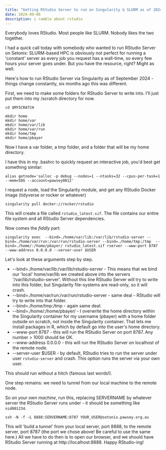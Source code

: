 ```yaml
---
title: "Getting RStudio Server to run on Singularity & SLURM as of 2024"
date: 2024-09-06
description: i ramble about rstudio
---
```


Everybody loves RStudio. Most people like SLURM. Nobody likes the two together. 

I had a quick call today with somebody who wanted to run RStudio Server on Setonix: SLURM-based HPC is obviously not perfect for running a 'constant' server as every job you request has a wall-time, so every few hours your server goes under. But you have the resource, right? Might as well.

Here's how to run RStudio Server via Singularity as of September 2024 - things change constantly, six months ago this was different.

First, we need to make some folders for RStudio Server to write into. I'll just put them into my /scratch directory for now.

```
cd $MYSCRATCH

mkdir home
mkdir home/var
mkdir home/var/lib
mkdir home/var/run
mkdir home/tmp
mkdir home/pbayer
```

Now I have a var folder, a tmp folder, and a folder that will be my home directory.


I have this in my .bashrc to quickly request an interactive job, you'd best get something similar:

```
alias getnode='salloc -p debug --nodes=1 --ntasks=32 --cpus-per-task=1 --mem=58G --account=pawsey0812'
```

I request a node, load the Singularity module, and get any RStudio Docker image (tidyverse or rocker or whatever)

```
singularity pull docker://rocker/rstudio
```

This will create a file called `rstudio_latest.sif`. The file contains our entire file system and all RStudio Server dependencies.

Now comes the *fiddly* part: 

```
singularity exec  --bind=./home/var/lib:/var/lib/rstudio-server --bind=./home/var/run:/var/run/rstudio-server --bind=./home/tmp:/tmp  --bind=./home/:/home/pbayer/ rstudio_latest.sif rserver --www-port 8787 --www-address 0.0.0.0 --server-user $USER
``` 

Let's look at these arguments step by step.

- --bind=./home/var/lib:/var/lib/rstudio-server - This means that we bind our 'local' home/var/lib we created above into the servers '/var/lib/rstudio-server'. Without this line RStudio Server will try to write into this folder, but Singularity file-systems are read-only, so it will crash.
- --bind=./home/var/run:/var/run/rstudio-server - same deal - RStudio will try to write into that folder.
- --bind=./home/tmp:/tmp - again same deal.
- --bind=./home/:/home/pbayer/ - I overwrite the home directory within the Singularity container for my username (pbayer) with a home folder outside on scratch, not inside the Singularity container. That lets me install packages in R, which by default go into the user's home directory.
- --www-port 8787 - this will run the RStudio Server on port 8787. Any number > 1000 should be OK.
- --www-address 0.0.0.0 - this will run the RStudio Server on localhost of the remote node.
- --server-user $USER - by default, RStudio tries to run the server under user `rstudio-server` and crash. This option runs the server via your own user.

This should run without a hitch (famous last words!).

One step remains: we need to tunnel from our local machine to the remote node. 

So *on your own machine*, run this, replacing SERVERNAME by whatever server the RStudio Server runs under - it should be something like `nid001234`.

```
ssh -N -f -L 8888:SERVERNAME:8787 YOUR_USER@setonix.pawsey.org.au
```

This will 'build a tunnel' from your local server, port 8888, to the remote server, port 8787 (the port we chose above! Be careful to use the same here.) All we have to do then is to open our browser, and we should have RStudio Server running at http://localhost:8888. Happy RStudio-ing!
